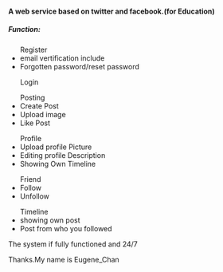 <h4>A web service based on twitter and facebook.(for Education)</h4>
<h5>Function:</h5>
<ul>
<div>Register</div>
<li>email vertification include</li>
<li>Forgotten password/reset password</li>
</ul>


<ul>
<div>Login</div>
</ul>
<ul>
<div>Posting</div>
<li>Create Post</li>
<li>Upload image</li>
<li>Like Post</li>
</ul>
<ul>
<div>Profile</div>
<li>Upload profile Picture</li>
<li>Editing profile Description</li>
<li>Showing Own Timeline</li>
</ul>
<ul>
<div>Friend</div>
<li>Follow</li>
<li>Unfollow</li>
</ul>
<ul>
<div>Timeline</div>
<li>showing own post</li>
<li>Post from who you followed</li>
</ul>
<p>The system if fully functioned and 24/7</p>
<p>Thanks.My name is Eugene_Chan</p>
